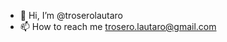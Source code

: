 - 👋 Hi, I’m @troserolautaro
- 📫 How to reach me trosero.lautaro@gmail.com

<!---
troserolautaro/troserolautaro is a ✨ special ✨ repository because its `README.md` (this file) appears on your GitHub profile.
You can click the Preview link to take a look at your changes.
--->
